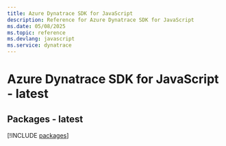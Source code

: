 ```yaml
---
title: Azure Dynatrace SDK for JavaScript
description: Reference for Azure Dynatrace SDK for JavaScript
ms.date: 05/08/2025
ms.topic: reference
ms.devlang: javascript
ms.service: dynatrace
---
```

# Azure Dynatrace SDK for JavaScript - latest
## Packages - latest
[!INCLUDE [packages](dynatrace-index.md)]